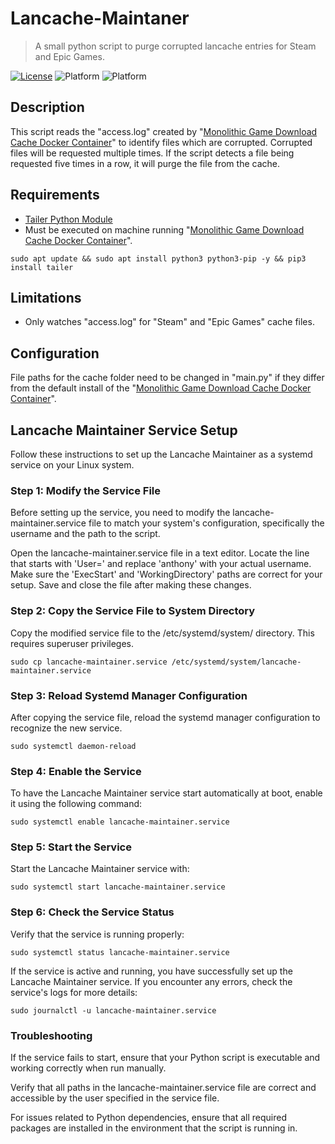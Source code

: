 # Lancache-Maintaner

> A small python script to purge corrupted lancache entries for Steam and Epic Games.

[![License](https://img.shields.io/github/license/Caboose700/lancache-maintainer)](http://badges.mit-license.org) 
![Platform](https://img.shields.io/badge/python-v3.8.1-blue) 
![Platform](https://img.shields.io/badge/platform-Linux-brightgreen)

## Description
This script reads the "access.log" created by 
"[Monolithic Game Download Cache Docker Container](https://github.com/lancachenet/monolithic)" to identify files 
which are corrupted. Corrupted files will be requested multiple times. If the script detects a file being requested five
times in a row, it will purge the file from the cache. 

## Requirements
* [Tailer Python Module](https://pypi.org/project/tailer/)
* Must be executed on machine running 
"[Monolithic Game Download Cache Docker Container](https://github.com/lancachenet/monolithic)".

```
sudo apt update && sudo apt install python3 python3-pip -y && pip3 install tailer
```

## Limitations
* Only watches "access.log" for "Steam" and "Epic Games" cache files.

## Configuration
File paths for the cache folder need to be changed in "main.py" if they differ from the default install 
of the "[Monolithic Game Download Cache Docker Container](https://github.com/lancachenet/monolithic)".

## Lancache Maintainer Service Setup
Follow these instructions to set up the Lancache Maintainer as a systemd service on your Linux system. 

### Step 1: Modify the Service File
Before setting up the service, you need to modify the lancache-maintainer.service file to match your system's configuration, specifically the username and the path to the script.

Open the lancache-maintainer.service file in a text editor.
Locate the line that starts with 'User=' and replace 'anthony' with your actual username.
Make sure the 'ExecStart' and 'WorkingDirectory' paths are correct for your setup.
Save and close the file after making these changes.
### Step 2: Copy the Service File to System Directory
Copy the modified service file to the /etc/systemd/system/ directory. This requires superuser privileges.


```
sudo cp lancache-maintainer.service /etc/systemd/system/lancache-maintainer.service
```
### Step 3: Reload Systemd Manager Configuration
After copying the service file, reload the systemd manager configuration to recognize the new service.

```
sudo systemctl daemon-reload
```
### Step 4: Enable the Service
To have the Lancache Maintainer service start automatically at boot, enable it using the following command:

```
sudo systemctl enable lancache-maintainer.service
```
### Step 5: Start the Service
Start the Lancache Maintainer service with:
```
sudo systemctl start lancache-maintainer.service
```
### Step 6: Check the Service Status
Verify that the service is running properly:

```
sudo systemctl status lancache-maintainer.service
```
If the service is active and running, you have successfully set up the Lancache Maintainer service. If you encounter any errors, check the service's logs for more details:

```
sudo journalctl -u lancache-maintainer.service
```

### Troubleshooting
If the service fails to start, ensure that your Python script is executable and working correctly when run manually.

Verify that all paths in the lancache-maintainer.service file are correct and accessible by the user specified in the service file.

For issues related to Python dependencies, ensure that all required packages are installed in the environment that the script is running in.